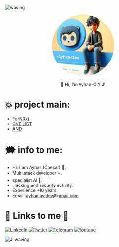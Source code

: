![waving](https://capsule-render.vercel.app/api?type=waving&height=90&color=gradient)

 
<div align="center">
    <img src="_59d601ed-463c-4a67-9997-8a392031a144.jpeg" alt="ForNRxt GitHub Extension" width="200" style="border-radius:50%; object-fit: cover;">
    <p>👋 Hi, I’m Ayhan-G.Y ♪ </p>
</div>



 # 💥 project main:
- [ForNRxt](https://github.com/ayhan-dev/fornrxt)
- [CVE LIST](https://github.com/ayhan-dev/CVE-LIST)
- [AND](https://github.com/ayhan-dev?tab=repositories)

 # 🗯️ info to me:
- Hi. I am Ayhan.(Caesar) 👋.
- Multi.stack developer ⭐️.
- specialist AI 🤖.
- Hacking and security activity.
- Experience +10 years.
- Email: ayhan.gy.dev@gmail.com

 
 # 🔗 Links to me 🔗

[![LinkedIn](https://img.shields.io/badge/LinkedIn-0A66C2?logo=LinkedIn&logoColor=white)](https://www.linkedin.com/in/ayhan-garabay-813ab2273)
[![Twitter](https://img.shields.io/badge/Twitter-1DA1F2?logo=Twitter&logoColor=white)](https://twitter.com/Ayhan_Developer)
[![Telegram](https://img.shields.io/badge/Telegram-26A5E4?logo=Telegram&logoColor=white)](https://t.me/Ayhan_dev)
[![Youtube](https://img.shields.io/badge/Youtube-FF0000?logo=Youtube&logoColor=white)](https://www.youtube.com/@AyhanG.Y)

   
![♪ waving](https://capsule-render.vercel.app/api?type=waving&height=90&section=footer)

 

